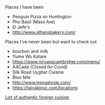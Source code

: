 Places I have been

 - Penguin Pizza on Huntington
 - Pho Basil (Mass Ave)
 - El Jefe's
 - http://www.athansbakery.com/

Places I've never been but want to check out

 - bourbon and milk
 - Yume Wo Katare
 - https://www.nirvanacambridge.com/menu/
 - A4Cade (Closed for Covid)
 - Silk Road Uyghar Cuisine
 - Blue Nile
 - http://www.tresgatosjp.com/
 - https://taiyakinyc.com/locations

[List of authentic foreign cuisine](https://www.reddit.com/r/boston/comments/phcsq5/foreignborn_people_of_boston_what_is_the_best/)
